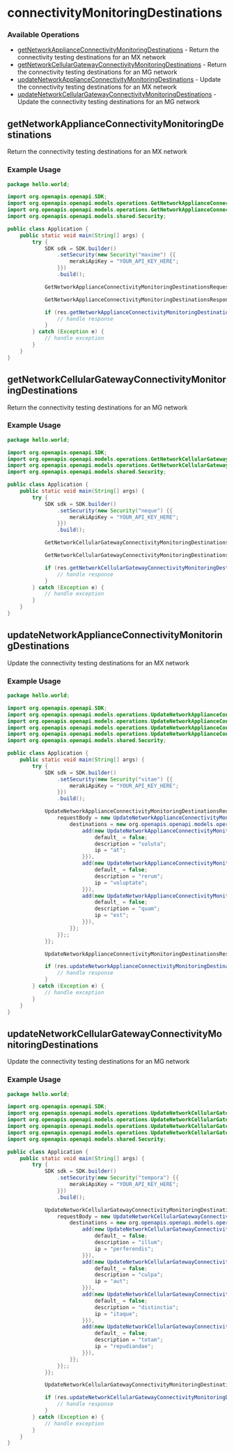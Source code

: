 # connectivityMonitoringDestinations

### Available Operations

* [getNetworkApplianceConnectivityMonitoringDestinations](#getnetworkapplianceconnectivitymonitoringdestinations) - Return the connectivity testing destinations for an MX network
* [getNetworkCellularGatewayConnectivityMonitoringDestinations](#getnetworkcellulargatewayconnectivitymonitoringdestinations) - Return the connectivity testing destinations for an MG network
* [updateNetworkApplianceConnectivityMonitoringDestinations](#updatenetworkapplianceconnectivitymonitoringdestinations) - Update the connectivity testing destinations for an MX network
* [updateNetworkCellularGatewayConnectivityMonitoringDestinations](#updatenetworkcellulargatewayconnectivitymonitoringdestinations) - Update the connectivity testing destinations for an MG network

## getNetworkApplianceConnectivityMonitoringDestinations

Return the connectivity testing destinations for an MX network

### Example Usage

```java
package hello.world;

import org.openapis.openapi.SDK;
import org.openapis.openapi.models.operations.GetNetworkApplianceConnectivityMonitoringDestinationsRequest;
import org.openapis.openapi.models.operations.GetNetworkApplianceConnectivityMonitoringDestinationsResponse;
import org.openapis.openapi.models.shared.Security;

public class Application {
    public static void main(String[] args) {
        try {
            SDK sdk = SDK.builder()
                .setSecurity(new Security("maxime") {{
                    merakiApiKey = "YOUR_API_KEY_HERE";
                }})
                .build();

            GetNetworkApplianceConnectivityMonitoringDestinationsRequest req = new GetNetworkApplianceConnectivityMonitoringDestinationsRequest("vel");            

            GetNetworkApplianceConnectivityMonitoringDestinationsResponse res = sdk.connectivityMonitoringDestinations.getNetworkApplianceConnectivityMonitoringDestinations(req);

            if (res.getNetworkApplianceConnectivityMonitoringDestinations200ApplicationJSONObject != null) {
                // handle response
            }
        } catch (Exception e) {
            // handle exception
        }
    }
}
```

## getNetworkCellularGatewayConnectivityMonitoringDestinations

Return the connectivity testing destinations for an MG network

### Example Usage

```java
package hello.world;

import org.openapis.openapi.SDK;
import org.openapis.openapi.models.operations.GetNetworkCellularGatewayConnectivityMonitoringDestinationsRequest;
import org.openapis.openapi.models.operations.GetNetworkCellularGatewayConnectivityMonitoringDestinationsResponse;
import org.openapis.openapi.models.shared.Security;

public class Application {
    public static void main(String[] args) {
        try {
            SDK sdk = SDK.builder()
                .setSecurity(new Security("neque") {{
                    merakiApiKey = "YOUR_API_KEY_HERE";
                }})
                .build();

            GetNetworkCellularGatewayConnectivityMonitoringDestinationsRequest req = new GetNetworkCellularGatewayConnectivityMonitoringDestinationsRequest("dolor");            

            GetNetworkCellularGatewayConnectivityMonitoringDestinationsResponse res = sdk.connectivityMonitoringDestinations.getNetworkCellularGatewayConnectivityMonitoringDestinations(req);

            if (res.getNetworkCellularGatewayConnectivityMonitoringDestinations200ApplicationJSONObject != null) {
                // handle response
            }
        } catch (Exception e) {
            // handle exception
        }
    }
}
```

## updateNetworkApplianceConnectivityMonitoringDestinations

Update the connectivity testing destinations for an MX network

### Example Usage

```java
package hello.world;

import org.openapis.openapi.SDK;
import org.openapis.openapi.models.operations.UpdateNetworkApplianceConnectivityMonitoringDestinationsRequest;
import org.openapis.openapi.models.operations.UpdateNetworkApplianceConnectivityMonitoringDestinationsRequestBody;
import org.openapis.openapi.models.operations.UpdateNetworkApplianceConnectivityMonitoringDestinationsRequestBodyDestinations;
import org.openapis.openapi.models.operations.UpdateNetworkApplianceConnectivityMonitoringDestinationsResponse;
import org.openapis.openapi.models.shared.Security;

public class Application {
    public static void main(String[] args) {
        try {
            SDK sdk = SDK.builder()
                .setSecurity(new Security("vitae") {{
                    merakiApiKey = "YOUR_API_KEY_HERE";
                }})
                .build();

            UpdateNetworkApplianceConnectivityMonitoringDestinationsRequest req = new UpdateNetworkApplianceConnectivityMonitoringDestinationsRequest("optio") {{
                requestBody = new UpdateNetworkApplianceConnectivityMonitoringDestinationsRequestBody() {{
                    destinations = new org.openapis.openapi.models.operations.UpdateNetworkApplianceConnectivityMonitoringDestinationsRequestBodyDestinations[]{{
                        add(new UpdateNetworkApplianceConnectivityMonitoringDestinationsRequestBodyDestinations("deserunt") {{
                            default_ = false;
                            description = "soluta";
                            ip = "at";
                        }}),
                        add(new UpdateNetworkApplianceConnectivityMonitoringDestinationsRequestBodyDestinations("vel") {{
                            default_ = false;
                            description = "rerum";
                            ip = "voluptate";
                        }}),
                        add(new UpdateNetworkApplianceConnectivityMonitoringDestinationsRequestBodyDestinations("magnam") {{
                            default_ = false;
                            description = "quam";
                            ip = "est";
                        }}),
                    }};
                }};;
            }};            

            UpdateNetworkApplianceConnectivityMonitoringDestinationsResponse res = sdk.connectivityMonitoringDestinations.updateNetworkApplianceConnectivityMonitoringDestinations(req);

            if (res.updateNetworkApplianceConnectivityMonitoringDestinations200ApplicationJSONObject != null) {
                // handle response
            }
        } catch (Exception e) {
            // handle exception
        }
    }
}
```

## updateNetworkCellularGatewayConnectivityMonitoringDestinations

Update the connectivity testing destinations for an MG network

### Example Usage

```java
package hello.world;

import org.openapis.openapi.SDK;
import org.openapis.openapi.models.operations.UpdateNetworkCellularGatewayConnectivityMonitoringDestinationsRequest;
import org.openapis.openapi.models.operations.UpdateNetworkCellularGatewayConnectivityMonitoringDestinationsRequestBody;
import org.openapis.openapi.models.operations.UpdateNetworkCellularGatewayConnectivityMonitoringDestinationsRequestBodyDestinations;
import org.openapis.openapi.models.operations.UpdateNetworkCellularGatewayConnectivityMonitoringDestinationsResponse;
import org.openapis.openapi.models.shared.Security;

public class Application {
    public static void main(String[] args) {
        try {
            SDK sdk = SDK.builder()
                .setSecurity(new Security("tempora") {{
                    merakiApiKey = "YOUR_API_KEY_HERE";
                }})
                .build();

            UpdateNetworkCellularGatewayConnectivityMonitoringDestinationsRequest req = new UpdateNetworkCellularGatewayConnectivityMonitoringDestinationsRequest("modi") {{
                requestBody = new UpdateNetworkCellularGatewayConnectivityMonitoringDestinationsRequestBody() {{
                    destinations = new org.openapis.openapi.models.operations.UpdateNetworkCellularGatewayConnectivityMonitoringDestinationsRequestBodyDestinations[]{{
                        add(new UpdateNetworkCellularGatewayConnectivityMonitoringDestinationsRequestBodyDestinations("nulla") {{
                            default_ = false;
                            description = "illum";
                            ip = "perferendis";
                        }}),
                        add(new UpdateNetworkCellularGatewayConnectivityMonitoringDestinationsRequestBodyDestinations("animi") {{
                            default_ = false;
                            description = "culpa";
                            ip = "aut";
                        }}),
                        add(new UpdateNetworkCellularGatewayConnectivityMonitoringDestinationsRequestBodyDestinations("veniam") {{
                            default_ = false;
                            description = "distinctio";
                            ip = "itaque";
                        }}),
                        add(new UpdateNetworkCellularGatewayConnectivityMonitoringDestinationsRequestBodyDestinations("expedita") {{
                            default_ = false;
                            description = "totam";
                            ip = "repudiandae";
                        }}),
                    }};
                }};;
            }};            

            UpdateNetworkCellularGatewayConnectivityMonitoringDestinationsResponse res = sdk.connectivityMonitoringDestinations.updateNetworkCellularGatewayConnectivityMonitoringDestinations(req);

            if (res.updateNetworkCellularGatewayConnectivityMonitoringDestinations200ApplicationJSONObject != null) {
                // handle response
            }
        } catch (Exception e) {
            // handle exception
        }
    }
}
```
